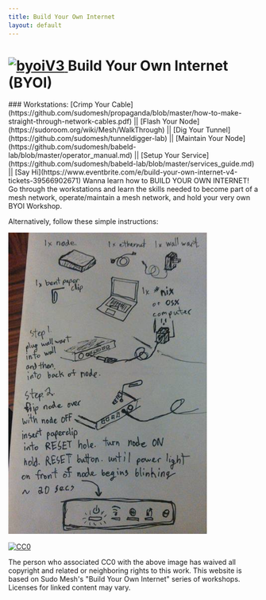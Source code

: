```yaml
---
title: Build Your Own Internet
layout: default
---
```

<h1>
    <a href="https://github.com/sudomesh/propaganda"> <img src="https://raw.githubusercontent.com/sudomesh/propaganda/master/byoiV3_smaller.png" style="border-style: none;" alt="byoiV3"/>
    </a> 
    Build Your Own Internet (BYOI)
</h1>
### Workstations: [Crimp Your Cable](https://github.com/sudomesh/propaganda/blob/master/how-to-make-straight-through-network-cables.pdf) || [Flash Your Node](https://sudoroom.org/wiki/Mesh/WalkThrough) || [Dig Your Tunnel](https://github.com/sudomesh/tunneldigger-lab) || [Maintain Your Node](https://github.com/sudomesh/babeld-lab/blob/master/operator_manual.md) || [Setup Your Service](https://github.com/sudomesh/babeld-lab/blob/master/services_guide.md) || [Say Hi](https://www.eventbrite.com/e/build-your-own-internet-v4-tickets-39566902671)  
Wanna learn how to BUILD YOUR OWN INTERNET! Go through the workstations and learn the skills needed to become part of a mesh network, operate/maintain a mesh network, and hold your very own BYOI Workshop.

Alternatively, follow these simple instructions:  

![byoi](./images/byoi.jpeg)
<p xmlns:dct="http://purl.org/dc/terms/">
  <a rel="license"
     href="http://creativecommons.org/publicdomain/zero/1.0/">
    <img src="https://licensebuttons.net/p/zero/1.0/88x31.png" style="border-style: none;" alt="CC0" />
  </a>
</p>
The person who associated CC0 with the above image has waived all copyright and related or neighboring rights to this work.   
This website is based on Sudo Mesh's "Build Your Own Internet" series of workshops.  
Licenses for linked content may vary.  
